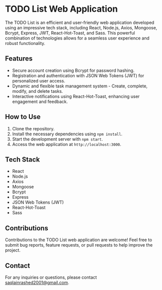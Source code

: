 # TODO List Web Application

The TODO List is an efficient and user-friendly web application developed using an impressive tech stack, including React, Node.js, Axios, Mongoose, Bcrypt, Express, JWT, React-Hot-Toast, and Sass. This powerful combination of technologies allows for a seamless user experience and robust functionality.

## Features

- Secure account creation using Bcrypt for password hashing.
- Registration and authentication with JSON Web Tokens (JWT) for personalized user access.
- Dynamic and flexible task management system - Create, complete, modify, and delete tasks.
- Interactive notifications using React-Hot-Toast, enhancing user engagement and feedback.

## How to Use

1. Clone the repository.
2. Install the necessary dependencies using `npm install`.
3. Start the development server with `npm start`.
4. Access the web application at `http://localhost:3000`.

## Tech Stack

- React
- Node.js
- Axios
- Mongoose
- Bcrypt
- Express
- JSON Web Tokens (JWT)
- React-Hot-Toast
- Sass

## Contributions

Contributions to the TODO List web application are welcome! Feel free to submit bug reports, feature requests, or pull requests to help improve the project.

## Contact

For any inquiries or questions, please contact [saqlainrashed2001@gmail.com](mailto:your-email-address).
